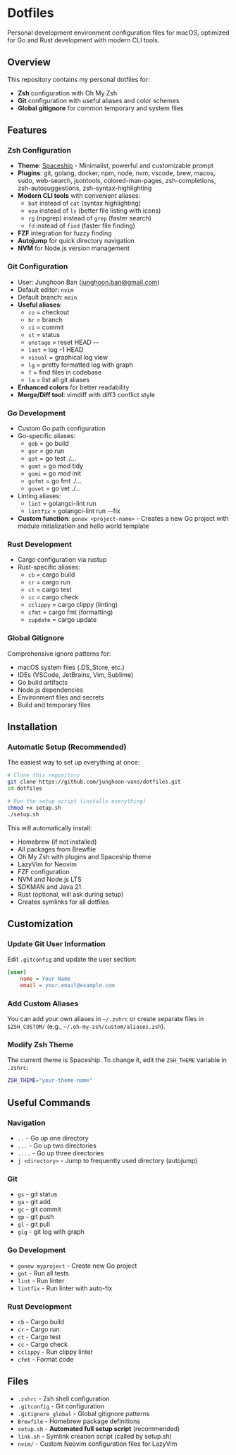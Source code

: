 # Dotfiles

Personal development environment configuration files for macOS, optimized for Go and Rust development with modern CLI tools.

## Overview

This repository contains my personal dotfiles for:
- **Zsh** configuration with Oh My Zsh
- **Git** configuration with useful aliases and color schemes
- **Global gitignore** for common temporary and system files

## Features

### Zsh Configuration
- **Theme**: [Spaceship](https://github.com/spaceship-prompt/spaceship-prompt) - Minimalist, powerful and customizable prompt
- **Plugins**: git, golang, docker, npm, node, nvm, vscode, brew, macos, sudo, web-search, jsontools, colored-man-pages, zsh-completions, zsh-autosuggestions, zsh-syntax-highlighting
- **Modern CLI tools** with convenient aliases:
  - `bat` instead of `cat` (syntax highlighting)
  - `eza` instead of `ls` (better file listing with icons)
  - `rg` (ripgrep) instead of `grep` (faster search)
  - `fd` instead of `find` (faster file finding)
- **FZF** integration for fuzzy finding
- **Autojump** for quick directory navigation
- **NVM** for Node.js version management

### Git Configuration
- User: Junghoon Ban (junghoon.ban@gmail.com)
- Default editor: `nvim`
- Default branch: `main`
- **Useful aliases**:
  - `co` = checkout
  - `br` = branch
  - `ci` = commit
  - `st` = status
  - `unstage` = reset HEAD --
  - `last` = log -1 HEAD
  - `visual` = graphical log view
  - `lg` = pretty formatted log with graph
  - `f` = find files in codebase
  - `la` = list all git aliases
- **Enhanced colors** for better readability
- **Merge/Diff tool**: vimdiff with diff3 conflict style

### Go Development
- Custom Go path configuration
- Go-specific aliases:
  - `gob` = go build
  - `gor` = go run
  - `got` = go test ./...
  - `gomt` = go mod tidy
  - `gomi` = go mod init
  - `gofmt` = go fmt ./...
  - `govet` = go vet ./...
- Linting aliases:
  - `lint` = golangci-lint run
  - `lintfix` = golangci-lint run --fix
- **Custom function**: `gonew <project-name>` - Creates a new Go project with module initialization and hello world template

### Rust Development
- Cargo configuration via rustup
- Rust-specific aliases:
  - `cb` = cargo build
  - `cr` = cargo run
  - `ct` = cargo test
  - `cc` = cargo check
  - `cclippy` = cargo clippy (linting)
  - `cfmt` = cargo fmt (formatting)
  - `cupdate` = cargo update

### Global Gitignore
Comprehensive ignore patterns for:
- macOS system files (.DS_Store, etc.)
- IDEs (VSCode, JetBrains, Vim, Sublime)
- Go build artifacts
- Node.js dependencies
- Environment files and secrets
- Build and temporary files

## Installation

### Automatic Setup (Recommended)

The easiest way to set up everything at once:

```bash
# Clone this repository
git clone https://github.com/junghoon-vans/dotfiles.git
cd dotfiles

# Run the setup script (installs everything)
chmod +x setup.sh
./setup.sh
```

This will automatically install:
- Homebrew (if not installed)
- All packages from Brewfile
- Oh My Zsh with plugins and Spaceship theme
- LazyVim for Neovim
- FZF configuration
- NVM and Node.js LTS
- SDKMAN and Java 21
- Rust (optional, will ask during setup)
- Creates symlinks for all dotfiles

## Customization

### Update Git User Information

Edit `.gitconfig` and update the user section:
```ini
[user]
    name = Your Name
    email = your.email@example.com
```

### Add Custom Aliases

You can add your own aliases in `~/.zshrc` or create separate files in `$ZSH_CUSTOM/` (e.g., `~/.oh-my-zsh/custom/aliases.zsh`).

### Modify Zsh Theme

The current theme is Spaceship. To change it, edit the `ZSH_THEME` variable in `.zshrc`:
```bash
ZSH_THEME="your-theme-name"
```

## Useful Commands

### Navigation
- `..` - Go up one directory
- `...` - Go up two directories
- `....` - Go up three directories
- `j <directory>` - Jump to frequently used directory (autojump)

### Git
- `gs` - git status
- `ga` - git add
- `gc` - git commit
- `gp` - git push
- `gl` - git pull
- `glg` - git log with graph

### Go Development
- `gonew myproject` - Create new Go project
- `got` - Run all tests
- `lint` - Run linter
- `lintfix` - Run linter with auto-fix

### Rust Development
- `cb` - Cargo build
- `cr` - Cargo run
- `ct` - Cargo test
- `cc` - Cargo check
- `cclippy` - Run clippy linter
- `cfmt` - Format code

## Files

- `.zshrc` - Zsh shell configuration
- `.gitconfig` - Git configuration
- `.gitignore_global` - Global gitignore patterns
- `Brewfile` - Homebrew package definitions
- `setup.sh` - **Automated full setup script** (recommended)
- `link.sh` - Symlink creation script (called by setup.sh)
- `nvim/` - Custom Neovim configuration files for LazyVim
